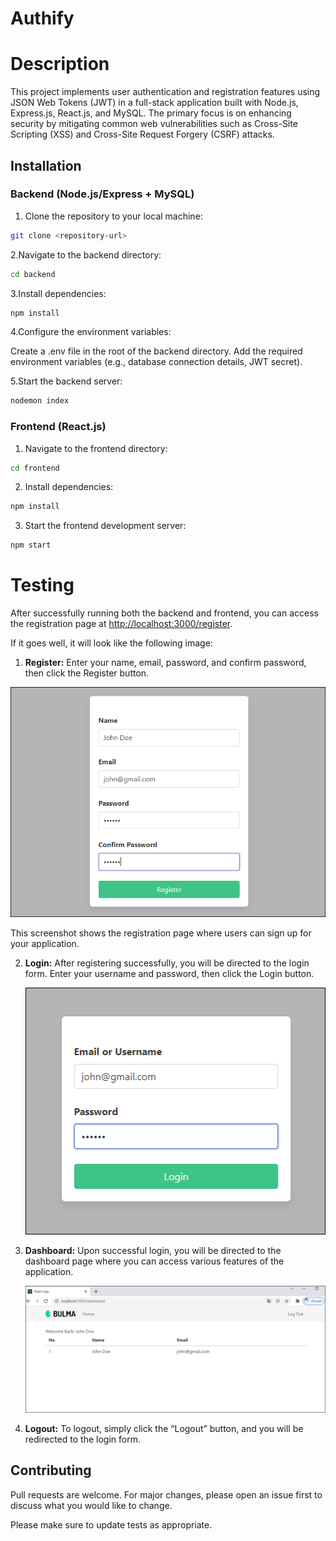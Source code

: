 # Authify
# Description
This project implements user authentication and registration
features using JSON Web Tokens (JWT) in a full-stack application 
built with Node.js, Express.js, React.js, and MySQL. 
The primary focus is on enhancing security by 
mitigating common web vulnerabilities such as Cross-Site Scripting (XSS) 
and Cross-Site Request Forgery (CSRF) attacks.

## Installation

### Backend (Node.js/Express + MySQL)

1. Clone the repository to your local machine:

```bash
git clone <repository-url>
```    

2.Navigate to the backend directory:

```bash
cd backend
```

3.Install dependencies:

```bash
npm install
```

4.Configure the environment variables:

Create a .env file in the root of the backend directory.
Add the required environment variables (e.g., database connection details, JWT secret).

5.Start the backend server:

```bash
nodemon index
```

### Frontend (React.js)
1. Navigate to the frontend directory:

```bash
cd frontend
```

2. Install dependencies:

```bash
npm install
```

3. Start the frontend development server:

```bash
npm start
```
# Testing
After successfully running both the backend and frontend,
you can access the registration page at [http://localhost:3000/register](http://localhost:3000/register).

If it goes well, it will look like the following image:

1. **Register:** Enter your name, email, password, and confirm password, then click the Register button.

  ![Registration Page](/images/register.png)

  This screenshot shows the registration page where users can sign up for your application.
  
2. **Login:** After registering successfully, you will be directed to the login form. Enter your username and password, then click the Login button.

   ![Login Page](/images/login.png)

3. **Dashboard:** Upon successful login, you will be directed to the dashboard page where you can access various features of the application.

   ![Dashboard Page](/images/dashboard.png)

4. **Logout:** To logout, simply click the “Logout” button, and you will be redirected to the login form.

## Contributing

Pull requests are welcome. For major changes, please open an issue first
to discuss what you would like to change.

Please make sure to update tests as appropriate.
